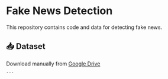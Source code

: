 
# Fake News Detection

This repository contains code and data for detecting fake news.

## 📥 Dataset

Download manually from [Google Drive](https://drive.google.com/file/d/18XKG2zkdLeyW6NkYiuKI0u2mVPNwZ4yE/view?usp=sharing)

    ```

